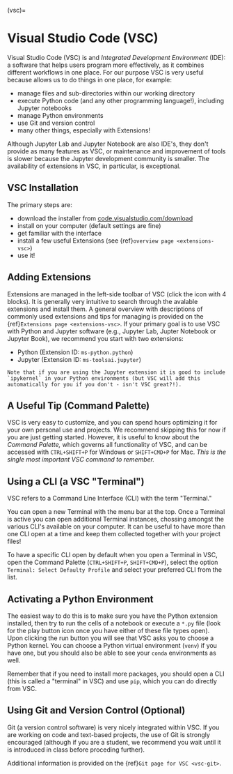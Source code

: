 (vsc)=
# Visual Studio Code (VSC)

Visual Studio Code (VSC) is and _Integrated Development Environment_ (IDE): a software that helps users program more effectively, as it combines different workflows in one place. For our purpose VSC is very useful because allows us to do things in one place, for example:
- manage files and sub-directories within our working directory
- execute Python code (and any other programming language!), including Jupyter notebooks
- manage Python environments
- use Git and version control
- many other things, especially with Extensions!

Although Jupyter Lab and Jupyter Notebook are also IDE's, they don't provide as many features as VSC, or maintenance and improvement of tools is slower because the Jupyter development community is smaller. The availability of extensions in VSC, in particular, is exceptional. 

## VSC Installation

The primary steps are:
- download the installer from [code.visualstudio.com/download](https://code.visualstudio.com/download)
- install on your computer (default settings are fine)
- get familiar with the interface
- install a few useful Extensions (see {ref}`overview page <extensions-vsc>`)
- use it!

## Adding Extensions

Extensions are managed in the left-side toolbar of VSC (click the icon with 4 blocks). It is generally very intuitive to search through the avalable extensions and install them. A general overview with descriptions of commonly used extensions and tips for managing is provided on the {ref}`Extensions page <extensions-vsc>`. If your primary goal is to use VSC with Python and Jupyter software (e.g., Jupyter Lab, Jupter Notebook or Jupyter Book), we recommend you start with two extensions:
- Python (Extension ID: `ms-python.python`)
- Jupyter (Extension ID: `ms-toolsai.jupyter`)

```{tip}
Note that if you are using the Jupyter extension it is good to include `ipykernel` in your Python environments (but VSC will add this automatically for you if you don't - isn't VSC great?!).
```

## A Useful Tip (Command Palette)

VSC is very easy to customize, and you can spend hours optimizing it for your own personal use and projects. We recommend skipping this for now if you are just getting started. However, it is useful to know about the _Command Palette,_ which governs all functionality of VSC, and can be accessed with `CTRL+SHIFT+P` for Windows or `SHIFT+CMD+P` for Mac. _This is the single most important VSC command to remember._

## Using a CLI (a VSC "Terminal")

VSC refers to a Command Line Interface (CLI) with the term "Terminal."

You can open a new Terminal with the menu bar at the top. Once a Terminal is active you can open additional Terminal instances, chossing amongst the various CLI's available on your computer. It can be useful to have more than one CLI open at a time and keep them collected together with your project files!

To have a specific CLI open by default when you open a Terminal in VSC, open the Command Palette (`CTRL+SHIFT+P`, `SHIFT+CMD+P`), select the option `Terminal: Select Defaulty Profile` and select your preferred CLI from the list.

## Activating a Python Environment

The easiest way to do this is to make sure you have the Python extension installed, then try to run the cells of a notebook or execute a `*.py` file (look for the play button icon once you have either of these file types open). Upon clicking the run button you will see that VSC asks you to choose a Python kernel. You can choose a Python virtual environment (`venv`) if you have one, but you should also be able to see your `conda` environments as well.

Remember that if you need to install more packages, you should open a CLI (this is called a "terminal" in VSC) and use `pip`, which you can do directly from VSC.

## Using Git and Version Control (Optional)

Git (a version control software) is very nicely integrated within VSC. If you are working on code and text-based projects, the use of Git is strongly encouraged (although if you are a student, we recommend you wait until it is introduced in class before proceding further).

Additional information is provided on the {ref}`Git page for VSC <vsc-git>`.